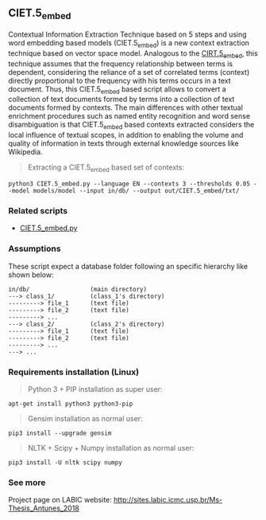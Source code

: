 ## CIET.5<sub>embed</sub>
Contextual Information Extraction Technique based on 5 steps and using word embedding based models (CIET.5<sub>embed</sub>) is a new context extraction technique based on vector space model. Analogous to the [CIRT.5<sub>embed</sub>](https://github.com/joao8tunes/CIRT.5_embed), this technique assumes that the frequency relationship between terms is dependent, considering the reliance of a set of correlated terms (context) directly proportional to the frequency with his terms occurs in a text document. Thus, this CIET.5<sub>embed</sub> based script allows to convert a collection of text documents formed by terms into a collection of text documents formed by contexts. The main differences with other textual enrichment procedures such as named entity recognition and word sense disambiguation is that CIET.5<sub>embed</sub> based contexts extracted considers the local influence of textual scopes, in addition to enabling the volume and quality of information in texts through external knowledge sources like Wikipedia.
> Extracting a CIET.5<sub>embed</sub> based set of contexts:
```
python3 CIET.5_embed.py --language EN --contexts 3 --thresholds 0.05 --model models/model --input in/db/ --output out/CIET.5_embed/txt/
```


### Related scripts
* [CIET.5_embed.py](https://github.com/joao8tunes/CIET.5_embed/blob/master/CIET.5_embed.py)


### Assumptions
These script expect a database folder following an specific hierarchy like shown below:
```
in/db/                 (main directory)
---> class_1/          (class_1's directory)
---------> file_1      (text file)
---------> file_2      (text file)
---------> ...
---> class_2/          (class_2's directory)
---------> file_1      (text file)
---------> file_2      (text file)
---------> ...
---> ...
```


### Requirements installation (Linux)
> Python 3 + PIP installation as super user:
```
apt-get install python3 python3-pip
```
> Gensim installation as normal user:
```
pip3 install --upgrade gensim
```
> NLTK + Scipy + Numpy installation as normal user:
```
pip3 install -U nltk scipy numpy
```


### See more
Project page on LABIC website: http://sites.labic.icmc.usp.br/Ms-Thesis_Antunes_2018
